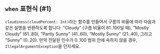 ## `when` 표현식 (#1)

`cloudiness(cloudPercent: Int)`라는 함수를 만들어서 구름의 비율에 따라 다음과 같은 설명을 반환하도록 합니다: "Cloudy" (구름 비율이 81..100일 때), "Mostly Cloudy" (61..80), "Partly Sunny" (41..60), "Mostly Sunny" (21..40), 그리고 "Sunny" (0..20). 만약 전달된 인수가 0..100 범위 안에 속하지 않을 경우, `IllegalArgumentException`을 던지세요.